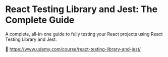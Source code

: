 # React Testing Library and Jest: The Complete Guide

A complete, all-in-one guide to fully testing your React projects using React Testing Library and Jest.

:link: https://www.udemy.com/course/react-testing-library-and-jest/
